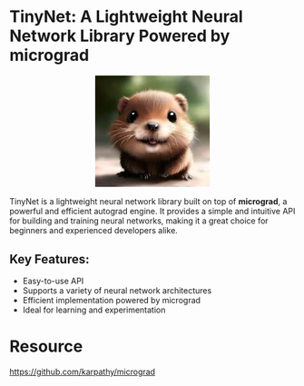 # TinyNet: A Lightweight Neural Network Library Powered by micrograd

<div align="center">
    <img width="40%" src="https://github.com/faezeh-gholamrezaie/TinyNet/blob/main/Beaver.jfif">
</div>

TinyNet is a lightweight neural network library built on top of **micrograd**, a powerful and efficient autograd engine. It provides a simple and intuitive API for building and training neural networks, making it a great choice for beginners and experienced developers alike.

## Key Features:

* Easy-to-use API
* Supports a variety of neural network architectures
* Efficient implementation powered by micrograd
* Ideal for learning and experimentation

# Resource 

https://github.com/karpathy/micrograd
